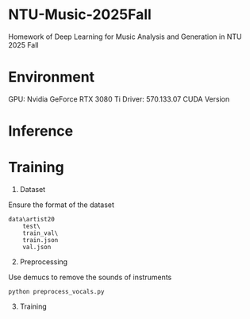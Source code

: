 # NTU-Music-2025Fall
Homework of Deep Learning for Music Analysis and Generation in NTU 2025 Fall

# Environment
GPU: Nvidia GeForce RTX 3080 Ti
Driver: 570.133.07
CUDA Version

# Inference



# Training

1. Dataset

Ensure the format of the dataset

```
data\artist20
    test\
    train_val\
    train.json
    val.json
```

2. Preprocessing

Use demucs to remove the sounds of instruments
```bash=
python preprocess_vocals.py
```

3. Training